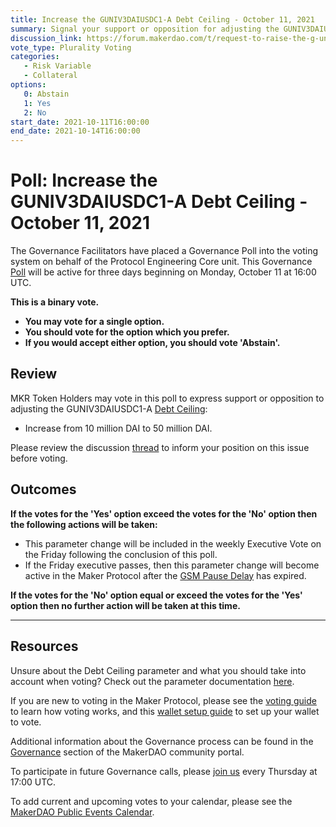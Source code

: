 ```yaml
---
title: Increase the GUNIV3DAIUSDC1-A Debt Ceiling - October 11, 2021
summary: Signal your support or opposition for adjusting the GUNIV3DAIUSDC1-A Debt Ceiling from 10 million DAI to 50 million DAI.
discussion_link: https://forum.makerdao.com/t/request-to-raise-the-g-uni-dc-to-50m/10838
vote_type: Plurality Voting
categories:
   - Risk Variable
   - Collateral
options:
   0: Abstain
   1: Yes
   2: No
start_date: 2021-10-11T16:00:00
end_date: 2021-10-14T16:00:00
---
```

# Poll: Increase the GUNIV3DAIUSDC1-A Debt Ceiling - October 11, 2021

The Governance Facilitators have placed a Governance Poll into the voting system on behalf of the Protocol Engineering Core unit. This Governance [Poll](https://community-development.makerdao.com/en/learn/governance/on-chain-gov) will be active for three days beginning on Monday, October 11 at 16:00 UTC.

**This is a binary vote.** 
- **You may vote for a single option.** 
- **You should vote for the option which you prefer.**
- **If you would accept either option, you should vote 'Abstain'.**

## Review 

MKR Token Holders may vote in this poll to express support or opposition to adjusting the GUNIV3DAIUSDC1-A [Debt Ceiling](https://community-development.makerdao.com/en/learn/governance/param-debt-ceiling):
* Increase from 10 million DAI to 50 million DAI.

Please review the discussion [thread]($https://forum.makerdao.com/t/request-to-raise-the-g-uni-dc-to-50m/10838) to inform your position on this issue before voting.

## Outcomes

**If the votes for the 'Yes' option exceed the votes for the 'No' option then the following actions will be taken:**
* This parameter change will be included in the weekly Executive Vote on the Friday following the conclusion of this poll. 
* If the Friday executive passes, then this parameter change will become active in the Maker Protocol after the [GSM Pause Delay](https://community-development.makerdao.com/en/learn/governance/param-gsm-pause-delay) has expired.

**If the votes for the 'No' option equal or exceed the votes for the 'Yes' option then no further action will be taken at this time.**

---

## Resources

Unsure about the Debt Ceiling parameter and what you should take into account when voting? Check out the parameter documentation [here](https://community-development.makerdao.com/en/learn/governance/param-debt-ceiling).

If you are new to voting in the Maker Protocol, please see the [voting guide](https://community-development.makerdao.com/en/learn/governance/how-voting-works/) to learn how voting works, and this [wallet setup guide](https://community-development.makerdao.com/en/learn/governance/voting-setup/) to set up your wallet to vote.

Additional information about the Governance process can be found in the [Governance](https://community-development.makerdao.com/en/learn/governance) section of the MakerDAO community portal.

To participate in future Governance calls, please [join us](https://github.com/makerdao/community/tree/master/governance/governance-and-risk-meetings) every Thursday at 17:00 UTC.

To add current and upcoming votes to your calendar, please see the [MakerDAO Public Events Calendar](https://calendar.google.com/calendar/embed?src=makerdao.com_3efhm2ghipksegl009ktniomdk%40group.calendar.google.com&ctz=UTC&mode=week&showCalendars=0&showPrint=0).
